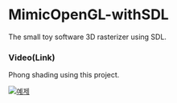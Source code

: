 # MimicOpenGL-withSDL
The small toy software 3D rasterizer using SDL.





### Video(Link)
Phong shading using this project.

[![예제](https://img.youtube.com/vi/F5bhYDi9R2M/0.jpg)](https://youtu.be/F5bhYDi9R2M) 
